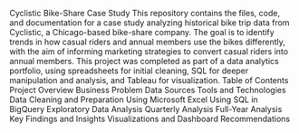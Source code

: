 Cyclistic Bike-Share Case Study
This repository contains the files, code, and documentation for a case study analyzing historical bike trip data from Cyclistic, a Chicago-based bike-share company. The goal is to identify trends in how casual riders and annual members use the bikes differently, with the aim of informing marketing strategies to convert casual riders into annual members.
This project was completed as part of a data analytics portfolio, using spreadsheets for initial cleaning, SQL for deeper manipulation and analysis, and Tableau for visualization.
Table of Contents
Project Overview
Business Problem
Data Sources
Tools and Technologies
Data Cleaning and Preparation
Using Microsoft Excel
Using SQL in BigQuery
Exploratory Data Analysis
Quarterly Analysis
Full-Year Analysis
Key Findings and Insights
Visualizations and Dashboard
Recommendations
